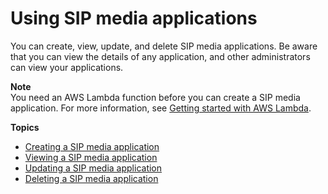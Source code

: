 # Using SIP media applications<a name="use-sip-apps"></a>

You can create, view, update, and delete SIP media applications\. Be aware that you can view the details of any application, and other administrators can view your applications\.

**Note**  
You need an AWS Lambda function before you can create a SIP media application\. For more information, see [Getting started with AWS Lambda](https://docs.aws.amazon.com/lambda/latest/dg/getting-started.html)\.

**Topics**
+ [Creating a SIP media application](create-sip-app.md)
+ [Viewing a SIP media application](view-sip-app.md)
+ [Updating a SIP media application](update-sip-app.md)
+ [Deleting a SIP media application](delete-sip-app.md)